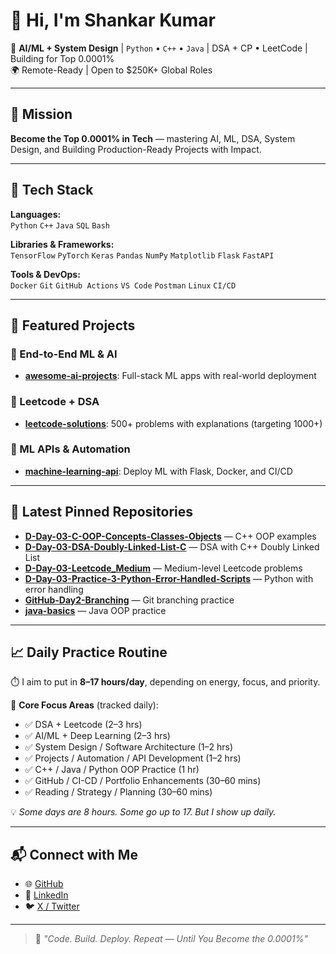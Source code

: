 
# 👋 Hi, I'm Shankar Kumar

🧠 **AI/ML + System Design** | `Python` • `C++` • `Java` | DSA + CP • LeetCode | Building for Top 0.0001%  
🌍 Remote-Ready | Open to $250K+ Global Roles

---

## 🚀 Mission
**Become the Top 0.0001% in Tech** — mastering AI, ML, DSA, System Design, and Building Production-Ready Projects with Impact.

---

## 🔧 Tech Stack

**Languages:**  
`Python` `C++` `Java` `SQL` `Bash`

**Libraries & Frameworks:**  
`TensorFlow` `PyTorch` `Keras` `Pandas` `NumPy` `Matplotlib` `Flask` `FastAPI`

**Tools & DevOps:**  
`Docker` `Git` `GitHub Actions` `VS Code` `Postman` `Linux` `CI/CD`

---

## 📌 Featured Projects

### 🎯 End-to-End ML & AI  
- [**awesome-ai-projects**](https://github.com/Shank312/awesome-ai-projects): Full-stack ML apps with real-world deployment

### 🧠 Leetcode + DSA  
- [**leetcode-solutions**](https://github.com/Shank312/leetcode-solutions): 500+ problems with explanations (targeting 1000+)

### 🔁 ML APIs & Automation  
- [**machine-learning-api**](https://github.com/Shank312/machine-learning-api): Deploy ML with Flask, Docker, and CI/CD

---

## 📂 Latest Pinned Repositories

- [**D-Day-03-C-OOP-Concepts-Classes-Objects**](https://github.com/Shank312/D-Day-03-C-OOP-Concepts-Classes-Objects) — C++ OOP examples  
- [**D-Day-03-DSA-Doubly-Linked-List-C**](https://github.com/Shank312/D-Day-03-DSA-Doubly-Linked-List-C) — DSA with C++ Doubly Linked List  
- [**D-Day-03-Leetcode_Medium**](https://github.com/Shank312/D-Day-03-Leetcode_Medium) — Medium-level Leetcode problems  
- [**D-Day-03-Practice-3-Python-Error-Handled-Scripts**](https://github.com/Shank312/D-Day-03-Practice-3-Python-Error-Handled-Scripts) — Python with error handling  
- [**GitHub-Day2-Branching**](https://github.com/Shank312/GitHub-Day2-Branching) — Git branching practice  
- [**java-basics**](https://github.com/Shank312/java-basics) — Java OOP practice

---

## 📈 Daily Practice Routine

⏱️ I aim to put in **8–17 hours/day**, depending on energy, focus, and priority.

🧠 **Core Focus Areas** (tracked daily):
- ✅ DSA + Leetcode (2–3 hrs)  
- ✅ AI/ML + Deep Learning (2–3 hrs)  
- ✅ System Design / Software Architecture (1–2 hrs)  
- ✅ Projects / Automation / API Development (1–2 hrs)  
- ✅ C++ / Java / Python OOP Practice (1 hr)  
- ✅ GitHub / CI-CD / Portfolio Enhancements (30–60 mins)  
- ✅ Reading / Strategy / Planning (30–60 mins)

💡 *Some days are 8 hours. Some go up to 17. But I show up daily.*

---

## 📬 Connect with Me

- 🌐 [GitHub](https://github.com/Shank312)
- 💼 [LinkedIn](https://www.linkedin.com/in/shankar-kumar-001533170/)
- 🐦 [X / Twitter](https://x.com/ShankarKum35623)

---

> 🚀 *"Code. Build. Deploy. Repeat — Until You Become the 0.0001%"*
